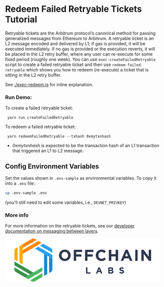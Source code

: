 # Redeem Failed Retryable Tickets Tutorial

Retryable tickets are the Arbitrum protocol’s canonical method for passing generalized messages from Ethereum to Arbitrum. A retryable ticket is an L2 message encoded and delivered by L1; if gas is provided, it will be executed immediately. If no gas is provided or the execution reverts, it will be placed in the L2 retry buffer, where any user can re-execute for some fixed period (roughly one week).
You can use `exec-createFailedRetryable` script to create a failed retryable ticket and then use `redeem-failed-retryable` which shows you how to redeem (re-execute) a ticket that is sitting in the L2 retry buffer.

See [./exec-redeem.js](./scripts/exec-redeem.js) for inline explanation.

### Run Demo:

To create a failed retryable ticket:

```
 yarn run createFailedRetryable
```

To redeem a failed retryable ticket:

```
 yarn redeemFailedRetryable --txhash 0xmytxnhash
```

- _0xmytxnhash_ is expected to be the transaction hash of an L1 transaction that triggered an L1 to L2 message.

## Config Environment Variables

Set the values shown in `.env-sample` as environmental variables. To copy it into a `.env` file:

```bash
cp .env-sample .env
```

(you'll still need to edit some variables, i.e., `DEVNET_PRIVKEY`)

### More info

For more information on the retryable tickets, see our [developer documentation on messaging between layers](https://developer.offchainlabs.com/docs/l1_l2_messages).

<p align="center"><img src="../../assets/offchain_labs_logo.png" width="600"></p>
